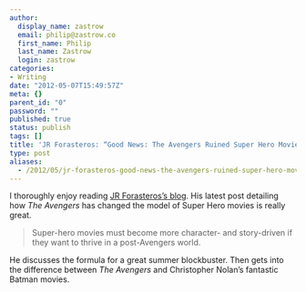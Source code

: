 ```yaml
---
author:
  display_name: zastrow
  email: philip@zastrow.co
  first_name: Philip
  last_name: Zastrow
  login: zastrow
categories:
- Writing
date: "2012-05-07T15:49:57Z"
meta: {}
parent_id: "0"
password: ""
published: true
status: publish
tags: []
title: 'JR Forasteros: “Good News: The Avengers Ruined Super Hero Movies”'
type: post
aliases:
  - /2012/05/jr-forasteros-good-news-the-avengers-ruined-super-hero-movies/
---
```

<p>I thoroughly enjoy reading <a href="http://www.norvillerogers.com/good-news-the-avengers-ruined-super-hero-movies/">JR Forasteros’s blog</a>. His latest post detailing how <em>The Avengers</em> has changed the model of Super Hero movies is really great.</p>
<blockquote>
<p>Super-hero movies must become more character- and story-driven if they want to thrive in a post-Avengers world.</p>
</blockquote>
<p>He discusses the formula for a great summer blockbuster. Then gets into the difference between <em>The Avengers</em> and Christopher Nolan’s fantastic Batman movies.</p>
